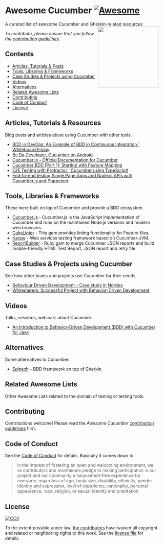 # Awesome Cucumber [![Awesome](https://cdn.rawgit.com/sindresorhus/awesome/d7305f38d29fed78fa85652e3a63e154dd8e8829/media/badge.svg)](https://github.com/sindresorhus/awesome)
A curated list of awesome Cucumber and Gherkin-related resources
[<img src="https://cucumber.io/images/cucumber-logo.svg" align="right" width="200">](https://cucumber.io/)

*To contribute, please ensure that you follow the [contribution guidelines](#contributing).*

## Contents

- [Articles, Tutorials & Posts](#articles-tutorials--resources)
- [Tools, Libraries & Frameworks](#tools-libraries--frameworks)
- [Case Studies & Projects using Cucumber](#case-studies--projects-using-cucumber)
- [Videos](#videos)
- [Alternatives](#alternatives)
- [Related Awesome Lists](#related-awesome-lists)
- [Contributing](#contributing)
- [Code of Conduct](#code-of-conduct)
- [License](#license)

## Articles, Tutorials & Resources

Blog posts and articles about using Cucumber with other tools.

- [BDD in DevOps: An Example of BDD in Continuous Integration | Whiteboard Friday](https://www.qasymphony.com/blog/bdd-devops-example-bdd-continuous-integration/)
- [Be Da Developer, Cucumber on Android](https://proandroiddev.com/be-da-developer-cucumber-on-android-cfd07773e59d)
- [Cucumber.io - Official Documentation for Cucumber](https://cucumber.io/docs)
- [Cucumber BDD (Part 1): Starting with Feature Mapping](https://medium.com/agile-vision/starting-with-bdd-for-collaborative-development-in-agile-environments-5fb034078b3c)
- [E2E Testing with Protractor , Cucumber using TypeScript!](https://medium.com/@igniteram/e2e-testing-with-protractor-cucumber-using-typescript-564575814e4a)
- [End-to-end testing Single Page Apps and Node.js APIs with Cucumber.js and Puppeteer](https://medium.com/@anephenix/end-to-end-testing-single-page-apps-and-node-js-apis-with-cucumber-js-and-puppeteer-ad5a519ace0)

## Tools, Libraries & Frameworks

These were built on top of Cucumber and provide a BDD ecosystem.

- [Cucumber.js](https://github.com/cucumber/cucumber-js) - Cucumber.js is the JavaScript implementation of Cucumber and runs on the maintained Node.js versions and modern web browsers.
- [CukeLinter](https://github.com/enkessler/cuke_linter) - This gem provides linting functionality for Feature files.
- [Karate](https://github.com/intuit/karate) - Web services testing framework based on Cucumber-JVM.
- [ReportBuilder](https://github.com/rajatthareja/ReportBuilder) - Ruby gem to merge Cucumber JSON reports and build mobile-friendly HTML Test Report, JSON report and retry file.

## Case Studies & Projects using Cucumber

See how other teams and projects use Cucumber for their needs.

- [Behaviour Driven Development - Case study in Nordea](https://prezi.com/ke8eiqlb_1x9/behaviour-driven-development-case-study-in-nordea/)
- [Whitepapers: Successful Project with Behavior-Driven Development](https://www.belatrixsf.com/whitepapers/project-behavior-driven-development/)

## Videos

Talks, sessions, webinars about Cucumber.

- [An Introduction to Behavior-Driven Development (BDD) with Cucumber for Java](https://www.youtube.com/watch?v=MCaXumfckmQ)

## Alternatives

Some alternatives to Cucumber.

- [Spinach](https://github.com/codegram/spinach) - BDD framework on top of Gherkin.

## Related Awesome Lists

Other Awesome Lists related to the domain of testing or testing tools.

## Contributing

Contributions welcome! Please read the *Awesome Cucumber* [contribution guidelines](CONTRIBUTING.md) first.

## Code of Conduct
See the [Code of Conduct](CODE-OF-CONDUCT.md) for details. Basically it comes down to:
>In the interest of fostering an open and welcoming environment, we as
contributors and maintainers pledge to making participation in our project and
our community a harassment-free experience for everyone, regardless of age, body
size, disability, ethnicity, gender identity and expression, level of experience,
nationality, personal appearance, race, religion, or sexual identity and orientation.

## License

[![CC0](http://mirrors.creativecommons.org/presskit/buttons/88x31/svg/cc-zero.svg)](https://creativecommons.org/publicdomain/zero/1.0/)

To the extent possible under law, [the
contributors](https://github.com/virajkulkarni14/Awesome-Cucumber/graphs/contributors)
have waived all copyright and related or neighboring rights to this work. See the
[license file](LICENSE) for details.
